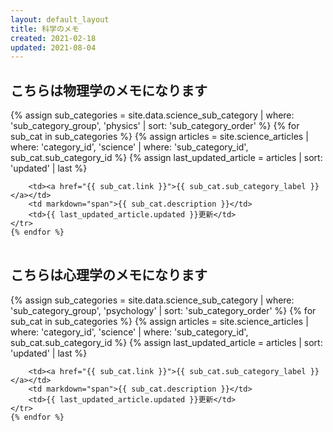 ```yaml
---
layout: default_layout
title: 科学のメモ
created: 2021-02-18
updated: 2021-08-04
---
```

## こちらは物理学のメモになります
<table>
    {% assign sub_categories = site.data.science_sub_category | where: 'sub_category_group', 'physics'
                                                              | sort: 'sub_category_order' %}
    {% for sub_cat in sub_categories %}
    <tr>
        {% assign articles = site.science_articles  | where: 'category_id', 'science'
                                                    | where: 'sub_category_id', sub_cat.sub_category_id %}
        {% assign last_updated_article = articles | sort: 'updated' | last %}

        <td><a href="{{ sub_cat.link }}">{{ sub_cat.sub_category_label }}</a></td>
        <td markdown="span">{{ sub_cat.description }}</td>
        <td>{{ last_updated_article.updated }}更新</td>
    </tr>
    {% endfor %}
</table>

## こちらは心理学のメモになります
<table>
    {% assign sub_categories = site.data.science_sub_category | where: 'sub_category_group', 'psychology'
                                                              | sort: 'sub_category_order' %}
    {% for sub_cat in sub_categories %}
    <tr>
        {% assign articles = site.science_articles  | where: 'category_id', 'science'
                                                    | where: 'sub_category_id', sub_cat.sub_category_id %}
        {% assign last_updated_article = articles | sort: 'updated' | last %}

        <td><a href="{{ sub_cat.link }}">{{ sub_cat.sub_category_label }}</a></td>
        <td markdown="span">{{ sub_cat.description }}</td>
        <td>{{ last_updated_article.updated }}更新</td>
    </tr>
    {% endfor %}
</table>
